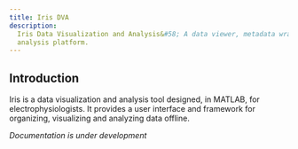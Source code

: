 ```yaml
---
title: Iris DVA
description: 
  Iris Data Visualization and Analysis&#58; A data viewer, metadata wrangler and
  analysis platform.
---
```


## Introduction

Iris is a data visualization and analysis tool designed, in MATLAB, for electrophysiologists. It provides a user interface and framework for organizing, visualizing and analyzing data offline.


*Documentation is under development*





